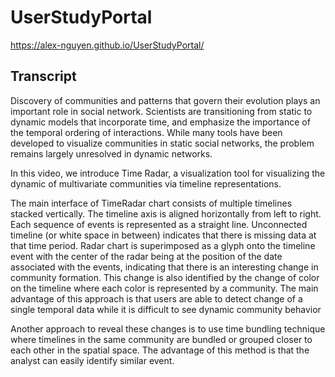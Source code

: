# UserStudyPortal

https://alex-nguyen.github.io/UserStudyPortal/

## Transcript

Discovery of communities and patterns that govern their evolution plays an important role in social network. Scientists are transitioning from static to dynamic models that incorporate time, and emphasize the importance of the temporal ordering of interactions.  While many tools have been developed to visualize communities in static social networks, the problem remains largely unresolved in dynamic networks.

In this video, we introduce Time Radar, a visualization tool for visualizing the dynamic of multivariate communities via timeline representations.

The main interface of TimeRadar chart  consists of multiple timelines stacked vertically. The timeline axis is aligned horizontally from left to right. Each sequence of events is represented as a straight line. Unconnected timeline (or white space in between) indicates that there is missing data at that time period. Radar chart is superimposed as a glyph onto the timeline event with the center of the radar being at the position of the date associated with the events, indicating that there is an interesting change in community formation. This change is also identified  by the change of color on the timeline where each color is represented by a community. The main advantage of this approach is that users are able to detect change of a single temporal data while it is difficult to see dynamic community behavior

Another approach to reveal these changes is to use time bundling technique where timelines in the same community are bundled or grouped closer to each other in the spatial space. The advantage of this method is that the analyst can easily identify similar event. 
